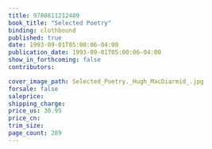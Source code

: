 ```yaml
---
title: 9780811212489
book_title: "Selected Poetry"
binding: clothbound
published: true
date: 1993-09-01T05:00:06-04:00
publication_date: 1993-09-01T05:00:06-04:00
show_in_forthcoming: false
contributors:

cover_image_path: Selected_Poetry._Hugh_MacDiarmid_.jpg
forsale: false
saleprice:
shipping_charge:
price_us: 30.95
price_cn:
trim_size:
page_count: 289
---
```



